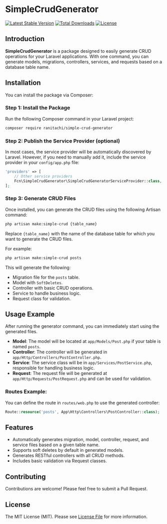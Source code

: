 
# SimpleCrudGenerator

[![Latest Stable Version](https://poser.pugx.org/ranitachi/simple-crud-generator/v/stable)](https://packagist.org/packages/ranitachi/simple-crud-generator)
[![Total Downloads](https://poser.pugx.org/ranitachi/simple-crud-generator/downloads)](https://packagist.org/packages/ranitachi/simple-crud-generator)
[![License](https://poser.pugx.org/ranitachi/simple-crud-generator/license)](https://packagist.org/packages/ranitachi/simple-crud-generator)

## Introduction

**SimpleCrudGenerator** is a package designed to easily generate CRUD operations for your Laravel applications. With one command, you can generate models, migrations, controllers, services, and requests based on a database table name.

## Installation

You can install the package via Composer:

### Step 1: Install the Package

Run the following Composer command in your Laravel project:

```bash
composer require ranitachi/simple-crud-generator
```

### Step 2: Publish the Service Provider (optional)

In most cases, the service provider will be automatically discovered by Laravel. However, if you need to manually add it, include the service provider in your `config/app.php` file:

```php
'providers' => [
    // Other service providers
    Fcn\SimpleCrudGenerator\SimpleCrudGeneratorServiceProvider::class,
];
```

### Step 3: Generate CRUD Files

Once installed, you can generate the CRUD files using the following Artisan command:

```bash
php artisan make:simple-crud {table_name}
```

Replace `{table_name}` with the name of the database table for which you want to generate the CRUD files.

For example:

```bash
php artisan make:simple-crud posts
```

This will generate the following:
- Migration file for the `posts` table.
- Model with `SoftDeletes`.
- Controller with basic CRUD operations.
- Service to handle business logic.
- Request class for validation.

## Usage Example

After running the generator command, you can immediately start using the generated files.

- **Model**: The model will be located at `app/Models/Post.php` if your table is named `posts`.
- **Controller**: The controller will be generated in `app/Http/Controllers/PostController.php`.
- **Service**: The service class will be in `app/Services/PostService.php`, responsible for handling business logic.
- **Request**: The request file will be generated at `app/Http/Requests/PostRequest.php` and can be used for validation.

### Routes Example:

You can define the route in `routes/web.php` to use the generated controller:

```php
Route::resource('posts', App\Http\Controllers\PostController::class);
```

## Features

- Automatically generates migration, model, controller, request, and service files based on a given table name.
- Supports soft deletes by default in generated models.
- Generates RESTful controllers with all CRUD methods.
- Includes basic validation via Request classes.

## Contributing

Contributions are welcome! Please feel free to submit a Pull Request.

## License

The MIT License (MIT). Please see [License File](LICENSE.md) for more information.
